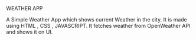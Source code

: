 WEATHER APP

A Simple Weather App which shows current Weather in the city.
It is made using HTML , CSS , JAVASCRIPT.
It fetches weather from OpenWeather API and shows it on UI.
